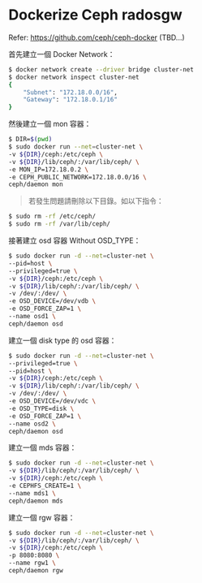 # Dockerize Ceph radosgw
Refer: https://github.com/ceph/ceph-docker
(TBD...)

首先建立一個 Docker Network：
```sh
$ docker network create --driver bridge cluster-net
$ docker network inspect cluster-net
{
    "Subnet": "172.18.0.0/16",
    "Gateway": "172.18.0.1/16"
}
```

然後建立一個 mon 容器：
```sh
$ DIR=$(pwd)
$ sudo docker run --net=cluster-net \
-v ${DIR}/ceph:/etc/ceph \
-v ${DIR}/lib/ceph/:/var/lib/ceph/ \
-e MON_IP=172.18.0.2 \
-e CEPH_PUBLIC_NETWORK=172.18.0.0/16 \
ceph/daemon mon
```
> 若發生問題請刪除以下目錄。如以下指令：
```sh
$ sudo rm -rf /etc/ceph/
$ sudo rm -rf /var/lib/ceph/
```

接著建立 osd 容器 Without OSD_TYPE：
```sh
$ sudo docker run -d --net=cluster-net \
--pid=host \
--privileged=true \
-v ${DIR}/ceph:/etc/ceph \
-v ${DIR}/lib/ceph/:/var/lib/ceph/ \
-v /dev/:/dev/ \
-e OSD_DEVICE=/dev/vdb \
-e OSD_FORCE_ZAP=1 \
--name osd1 \
ceph/daemon osd
```

建立一個 disk type 的 osd 容器：
```sh
$ sudo docker run -d --net=cluster-net \
--privileged=true \
--pid=host \
-v ${DIR}/ceph:/etc/ceph \
-v ${DIR}/lib/ceph/:/var/lib/ceph/ \
-v /dev/:/dev/ \
-e OSD_DEVICE=/dev/vdc \
-e OSD_TYPE=disk \
-e OSD_FORCE_ZAP=1 \
--name osd2 \
ceph/daemon osd
```

建立一個 mds 容器：
```sh
$ sudo docker run -d --net=cluster-net \
-v ${DIR}/lib/ceph/:/var/lib/ceph/ \
-v ${DIR}/ceph:/etc/ceph \
-e CEPHFS_CREATE=1 \
--name mds1 \
ceph/daemon mds
```

建立一個 rgw 容器：
```sh
$ sudo docker run -d --net=cluster-net \
-v ${DIR}/lib/ceph/:/var/lib/ceph/ \
-v ${DIR}/ceph:/etc/ceph \
-p 8080:8080 \
--name rgw1 \
ceph/daemon rgw
```
